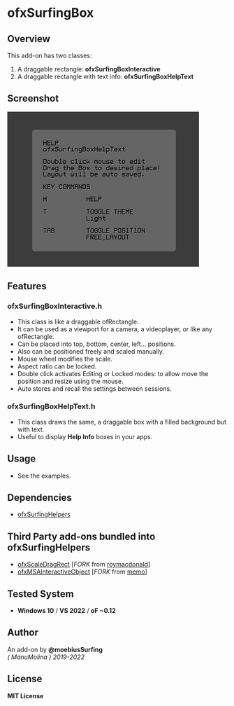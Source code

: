 # ofxSurfingBox

## Overview
This add-on has two classes: 
1. A draggable rectangle: **ofxSurfingBoxInteractive** 
2. A draggable rectangle with text info: **ofxSurfingBoxHelpText**

## Screenshot
![](/readme_images/Capture.PNG)

## Features

### ofxSurfingBoxInteractive.h
- This class is like a draggable ofRectangle.
- It can be used as a viewport for a camera, a videoplayer, or like any ofRectangle.
- Can be placed into top, bottom, center, left... positions.
- Also can be positioned freely and scaled manually.
- Mouse wheel modifies the scale.
- Aspect ratio can be locked.
- Double click activates Editing or Locked modes: to allow move the position and resize using the mouse.
- Auto stores and recall the settings between sessions.

### ofxSurfingBoxHelpText.h
- This class draws the same, a draggable box with a filled background but with text.
- Useful to display **Help Info** boxes in your apps.

## Usage
- See the examples.

## Dependencies
* [ofxSurfingHelpers](https://github.com/moebiussurfing/ofxSurfingHelpers)  

## Third Party add-ons bundled into **ofxSurfingHelpers**
* [ofxScaleDragRect](https://github.com/moebiussurfing/ofxScaleDragRect) [_FORK_ from [roymacdonald](https://github.com/roymacdonald/ofxScaleDragRect)]  
* [ofxMSAInteractiveObject](https://github.com/moebiussurfing/ofxMSAInteractiveObject) [_FORK_ from [memo](https://github.com/memo/ofxMSAInteractiveObject)]  

## Tested System
* **Windows 10** / **VS 2022** / **oF ~0.12**

## Author
An add-on by **@moebiusSurfing**  
*( ManuMolina ) 2019-2022*  

## License
**MIT License**
